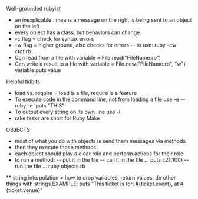 Well-grounded rubyist 

* an inexplicable . means a message on the right is being sent to an object on the left 
* every object has a class, but behaviors can change 
* -c flag = check for syntax errors 
* -w flag = higher ground, also checks for errors 
 -- to use: ruby -cw ctof.rb 
* Can read from a file with variable = File.read("FileName.rb")
* Can write a result to a file with 
variable = File.new("FileName.rb", "w")
variable.puts value 

Helpful tidbits
* load vs. require = load is a file, require is a feature 
* To execute code in the command line, not from loading a file use -e 
 -- ruby -e 'puts "THIS"'
* To output every string on its own line use -l 
* rake tasks are short for Ruby Make 

OBJECTS 
* most of what you do with objects is send them messages via methods 
* then they execute those methods 
* each object should play a clear role and perform actions for their role 
* to run a method: 
-- put it in the file 
-- call it in the file ... puts c2f(100)
-- run the file ... ruby objects.rb

** string interpolation = how to drop variables, return values, do other things with strings
EXAMPLE: puts "This ticket is for: #{ticket.event}, at #{ticket.venue}" 


